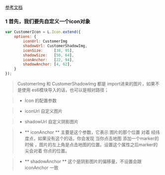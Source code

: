 [参考文档](http://leafletjs.com/reference-1.2.0.html#icon)
### 1 首先，我们要先自定义一个icon对象

``` js
var CustomerIcon = L.Icon.extend({
    options: {
        iconUrl: CustomerImg
        shadowUrl: CustomerShadowImg,
        iconSize:     [38, 95],
        shadowSize:   [50, 64],
        iconAnchor:   [22, 94],
        shadowAnchor: [4, 62],
    }
});

```

> CustomerImg 和 CustomerShadowImg 都是  import进来的图片，如果不是使用  es6模块导入的话，也可以是相对路径；

> - Icon 的配置参数

> - iconUrl 自定义图片

> - shadowUrl   自定义阴影图片

> - ** iconAnchor **  主要是这个参数，它表示  图片的那个位置 对着 经纬度点，如果没有这个的话，你会发现 当你点击地图 添加一个marker的时候 ，图片的左上角是点击地图的位置。设置这个属性之后marker的  尖会对着 你点的位置。

> - ** shadowAnchor ** 这个是阴影图片的偏移量，不设置会跟iconAnchor 一致
